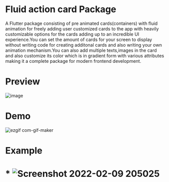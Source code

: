 # Fluid action card Package

A Flutter package consisting of pre animated cards(containers) with fluid animation for freely adding user customized cards to the app with heavily customizable options for the cards adding up to an incredible UI experience.You can set the amount of cards for your screen to display without writing code for creating additonal cards and also writing your own animation mechanism.You can also add multiple texts,images in the card and also customize its color which is in gradient form with various attributes making it a complete package for modern frontend development.

# Preview 
![image](https://user-images.githubusercontent.com/64373963/153223791-882138dc-379b-4d9a-b727-85540ffabdf4.jpg)

# Demo
![ezgif com-gif-maker](https://user-images.githubusercontent.com/64373963/153229976-95615ec5-6de1-40d7-8e98-fb188252e5de.gif)

# Example
# * ![Screenshot 2022-02-09 205025](https://user-images.githubusercontent.com/64373963/153231696-a03b8f22-b43c-4d13-b9dc-fd7be6fddeee.png)
